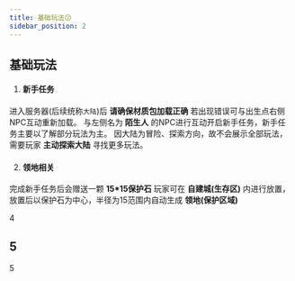 ```yaml
---
title: 基础玩法😗
sidebar_position: 2
---
```


## 基础玩法

1. #### 新手任务
进入服务器(后续统称`大陆`)后 **请确保材质包加载正确** 若出现错误可与出生点右侧NPC互动重新加载。
与左侧名为 **陌生人** 的NPC进行互动开启新手任务，新手任务主要以了解部分玩法为主。
因大陆为冒险、探索方向，故不会展示全部玩法，需要玩家 **主动探索大陆** 寻找更多玩法。

2. #### 领地相关
完成新手任务后会赠送一颗 **15*15保护石** 玩家可在 **自建城(生存区)** 内进行放置，放置后以保护石为中心，半径为15范围内自动生成 **领地(保护区域)** 





4

## 5

5
